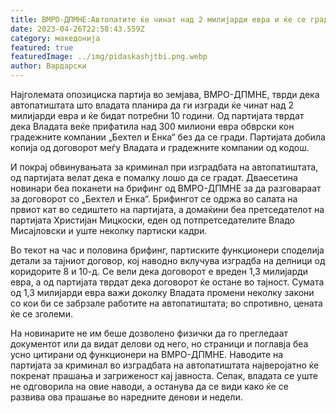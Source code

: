 ```yaml
---
title: ВМРО-ДПМНЕ:Автопатите ќе чинат над 2 милијарди евра и ќе се градат 10 години
date: 2023-04-26T22:58:43.559Z
category: македонија
featured: true
featuredImage: ../img/pidaskashjtbi.png.webp
author: Вардарски
---
```


Најголемата опозициска партија во земјава, ВМРО-ДПМНЕ, тврди дека автопатиштата што владата планира да ги изгради ќе чинат над 2 милијарди евра и ќе бидат потребни 10 години. Од партијата тврдат дека Владата веќе прифатила над 300 милиони евра обврски кон градежните компании „Бехтел и Енка“ без да се гради. Партијата добила копија од договорот меѓу Владата и градежните компании од кодош.

И покрај обвинувањата за криминал при изградбата на автопатиштата, од партијата велат дека е помалку лошо да се градат. Дваесетина новинари беа поканети на брифинг од ВМРО-ДПМНЕ за да разговараат за договорот со „Бехтел и Енка“. Брифингот се одржа во салата на првиот кат во седиштето на партијата, а домаќини беа претседателот на партијата Христијан Мицкоски, еден од потпретседателите Владо Мисајловски и уште неколку партиски кадри.

Во текот на час и половина брифинг, партиските функционери споделија детали за тајниот договор, кој наводно вклучува изградба на делници од коридорите 8 и 10-д. Се вели дека договорот е вреден 1,3 милијарди евра, а од партијата тврдат дека договорот ќе остане во тајност. Сумата од 1,3 милијарди евра важи доколку Владата промени неколку закони со кои би се забрзале работите на автопатиштата; во спротивно, цената ќе се зголеми.

На новинарите не им беше дозволено физички да го прегледаат документот или да видат делови од него, но страници и поглавја беа усно цитирани од функционери на ВМРО-ДПМНЕ. Наводите на партијата за криминал во изградбата на автопатиштата најверојатно ќе покренат прашања и загриженост кај јавноста. Сепак, владата се уште не одговорила на овие наводи, а останува да се види како ќе се развива ова прашање во наредните денови и недели.
